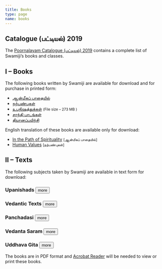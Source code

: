 ```yaml
---
title: Books
type: page
name: books
---
```


## Catalogue (பட்டியல்) 2019
The [Poornalayam Catalogue (பட்டியல்) 2019](/files/poornalayam-catalogue-2019.pdf) contains a complete list of Swamiji’s books and classes.

## I – Books
The following books written by Swamiji are available for download and for purchase in printed form:

<ul>
   <li><a href="https://archive.org/download/PoornalayamBooks/aanmeeka-padaiyil-book-tamil.pdf">ஆன்மீகப் பாதையில்</a></li>
   <li><a href="https://archive.org/download/PoornalayamBooks/human-values-book-tamil.pdf">நற்பண்புகள்</a></li>
   <li><a href="https://archive.org/download/UpanishadsTamil/Upanishads_Full_Book.pdf">உபநிஷத்துக்கள்</a> <small>(File size – 273 MB )</small></li>
   <li><a href="https://archive.org/download/PoornalayamBooks/shanti-pata-mantras-tamil.pdf">சாந்தி பாடங்கள்</a></li>
   <li><a href="https://archive.org/download/PoornalayamBooks/dhyaana-payirchi.pdf">தியானப்பயிற்சி</a></li>
</ul>

English translation of these books are available only for download:

<ul>
   <li><a href="https://archive.org/download/PoornalayamBooks/InThePathOfSpirituality.pdf">In the Path of Spirituality</a>&nbsp;<small>[ஆன்மீகப் பாதையில்]</small></li>
   <li><a href="https://archive.org/download/PoornalayamBooks/human-values-book-english.pdf">Human Values</a> <small>[நற்பண்புகள்]</small></li>
</ul>

## II – Texts
The following subjects taken by Swamiji are available in text form for download:

### Upanishads <button onclick='showhide(this, "up")'>more</button>
<div id="up" class="collapse" style="display: none;">
   <ul>
      <li><a href="https://archive.org/download/UpanishadsTamil/02_Mundaka_Upanishad.pdf">Mundaka Upanishad</a></li>
      <li><a href="https://archive.org/download/UpanishadsTamil/03_Kena_Upanishad.pdf">Kena Upanishad</a></li>
      <li><a href="https://archive.org/download/UpanishadsTamil/04_Katha_Upanishad.pdf">Katha Upanishad</a></li>
      <li><a href="https://archive.org/download/UpanishadsTamil/05_Kaivalya_Upanishad.pdf">Kaivalya Upanishad</a></li>
      <li><a href="https://archive.org/download/UpanishadsTamil/06_Taittiriya_Upanishad.pdf">Taittiriya Upanishad</a></li>
      <li><a href="https://archive.org/download/UpanishadsTamil/07_Isavasya_Upanishad.pdf">Isavasya Upanishad</a></li>
      <li><a href="https://archive.org/download/UpanishadsTamil/08_Mandukya_Upanishad.pdf">Mandukya Upanishad</a></li>
      <li>Mandukya Upanishad With Gowdapadha Karika <a href="https://archive.org/download/MandukyaUpanishadGowdapadhaKarika/Mandukya_Upanishad_with_Gowdapadha_Karika_Tamil_1_of_4.pdf">Part 1</a> <a href="https://archive.org/download/MandukyaUpanishadGowdapadhaKarika/Mandukya_Upanishad_with_Gowdapadha_Karika_Tamil_2_of_4.pdf">Part 2</a> <a href="https://archive.org/download/MandukyaUpanishadGowdapadhaKarika/Mandukya_Upanishad_with_Gowdapadha_Karika_Tamil_3_of_4.pdf">Part 3</a> <a href="https://archive.org/download/MandukyaUpanishadGowdapadhaKarika/Mandukya_Upanishad_with_Gowdapadha_Karika_Tamil_4_of_4.pdf">Part 4</a></li>
      <li><a href="https://archive.org/download/UpanishadsTamil/00_Upanishads_Title_Pages.pdf">Upanishads Book Title Pages</a></li>
      <li><a href="https://archive.org/download/UpanishadsTamil/01_Upanishads_Preface.pdf">Upanishads Book Preface</a></li>
      <li><a href="https://archive.org/download/UpanishadsTamil/Upanishads_Full_Book.pdf">Upanishads Full Book</a></li>
   </ul>
   <p>Internet archive <a href="https://archive.org/details/UpanishadsTamil/">Upanishads book</a> download page.<br></p>
</div>

### Vedantic Texts <button onclick='showhide(this, "vt")'>more</button>
<div id="vt" class="collapse " style="display: none;">
   <ul>
      <li><a href="https://archive.org/download/VedanticTexts/Tattvabodha.pdf">Tattavabodha</a></li>
      <li><a href="https://archive.org/download/VedanticTexts/Jiva_Yatra.pdf">Jiva Yatra</a></li>
      <li><a href="https://archive.org/download/VedanticTexts/Dakshinamurti_Stotram.pdf">Dakshinamurti Stotram</a></li>
      <li><a href="https://archive.org/download/VedanticTexts/Maneesha_Panchakam.pdf">Maneesha Panchakam</a></li>
      <li><a href="https://archive.org/download/VedanticTexts/Guru_Stotram.pdf">Guru Stotram</a></li>
      <li><a href="https://archive.org/download/VedanticTexts/Hastamalakiyam.pdf">Hastamalakiyam</a></li>
      <li><a href="https://archive.org/download/VedanticTexts/Ananda_Kalipu.pdf">Ananda Kalipu</a></li>
      <li><a href="https://archive.org/download/VedanticTexts/Eka_Sloki.pdf">Eka Sloki</a></li>
      <li><a href="https://archive.org/download/VedanticTexts/Aparoksha_Anubhuthi.pdf">Aparoksha Anubhuthi</a></li>
      <li><a href="https://archive.org/download/VedanticTexts/Yati_Panchakam.pdf">Yati Panchakam</a></li>
      <li><a href="https://archive.org/download/VedanticTexts/VivekaChudamani.pdf">VivekaChudamani</a></li>
      <li><a href="https://archive.org/download/VedanticTexts/Kasi_Panchakam.pdf">Kasi Panchakam</a></li>
      <li><a href="https://archive.org/download/VedanticTexts/Sadhana_Panchakam.pdf">Sadhana Panchakam</a></li>
      <li><a href="https://archive.org/download/VedanticTexts/Nava_Yogi_Samvadham.pdf">Jayanteya Gita (Nava Yogi Samvadham) UG 02-05</a></li>
      <li><a href="https://archive.org/download/VedanticTexts/Maaya_Panchakam.pdf">Maaya Panchakam</a></li>
   </ul>
   <p>Internet archive <a href="https://archive.org/details/VedanticTexts/">Vedantic Texts</a> download page.</p>
</div>

### Panchadasi <button onclick='showhide(this, "pd")'>more</button>
<div id="pd" class="collase " style="display: none;">
   <ul>
      <li><a href="https://archive.org/download/Panchadasi/Panchadasi_Chapter_01.pdf">Chapter 01</a></li>
      <li><a href="https://archive.org/download/Panchadasi/Panchadasi_Chapter_02.pdf">Chapter 02</a></li>
      <li><a href="https://archive.org/download/Panchadasi/Panchadasi_Chapter_03.pdf">Chapter 03</a></li>
      <li><a href="https://archive.org/download/Panchadasi/Panchadasi_Chapter_04.pdf">Chapter 04</a></li>
      <li><a href="https://archive.org/download/Panchadasi/Panchadasi_Chapter_05.pdf">Chapter 05</a></li>
      <li><a href="https://archive.org/download/Panchadasi/Panchadasi_Chapter_06.pdf">Chapter 06</a></li>
      <li><a href="https://archive.org/download/Panchadasi/Panchadasi_Chapter_07.pdf">Chapter 07</a></li>
      <li><a href="https://archive.org/download/Panchadasi/Panchadasi_Chapter_08.pdf">Chapter 08</a></li>
      <li><a href="https://archive.org/download/Panchadasi/Panchadasi_Chapter_09.pdf">Chapter 09</a></li>
      <li><a href="https://archive.org/download/Panchadasi/Panchadasi_Chapter_10.pdf">Chapter 10</a></li>
      <li><a href="https://archive.org/download/Panchadasi/Panchadasi_Chapter_11-15.pdf">Chapters 11-15</a></li>
   </ul>
   <p>Internet archive <a href="https://archive.org/details/Panchadasi/">Panchadasi</a> download page.<br></p>
</div>

### Vedanta Saram <button onclick='showhide(this, "vs")'>more</button>
<div id="vs" class="collapse" style="display: none;">
   <ul>
      <li><a href="https://archive.org/download/VedantaSaram/VS_01.pdf">Part 1</a></li>
      <li><a href="https://archive.org/download/VedantaSaram/VS_02.pdf">Part 2</a></li>
      <li><a href="https://archive.org/download/VedantaSaram/VS_03.pdf">Part 3</a></li>
      <li><a href="https://archive.org/download/VedantaSaram/VS_04.pdf">Part 4</a></li>
      <li><a href="https://archive.org/download/VedantaSaram/VS_05.pdf">Part 5</a></li>
      <li><a href="https://archive.org/download/VedantaSaram/VS_06.pdf">Part 6</a></li>
   </ul>
   <p>Internet archive <a href="https://archive.org/details/VedantaSaram/">Vedanta Saram</a> download page.</p>
</div>

### Uddhava Gita <button onclick='showhide(this, "ug")'>more</button>
<div id="ug" class="collapse" style="display: none;">
   <ul>
      <li><a href="https://archive.org/download/UddhavaGitaText/Uddhava_Gita_Chapter_01.pdf">Chapter 01</a></li>
      <li><a href="https://archive.org/download/UddhavaGitaText/Uddhava_Gita_Chapter_02.pdf">Chapter 02</a></li>
      <li><a href="https://archive.org/download/UddhavaGitaText/Uddhava_Gita_Chapter_03.pdf">Chapter 03</a></li>
      <li><a href="https://archive.org/download/UddhavaGitaText/Uddhava_Gita_Chapter_04.pdf">Chapter 04</a></li>
      <li><a href="https://archive.org/download/UddhavaGitaText/Uddhava_Gita_Chapter_05.pdf">Chapter 05</a></li>
      <li><a href="https://archive.org/download/UddhavaGitaText/Uddhava_Gita_Chapter_06.pdf">Chapter 06</a></li>
      <li><a href="https://archive.org/download/UddhavaGitaText/Uddhava_Gita_Chapter_07.pdf">Chapter 07</a></li>
      <li><a href="https://archive.org/download/UddhavaGitaText/Uddhava_Gita_Chapter_08.pdf">Chapter 08</a></li>
      <li><a href="https://archive.org/download/UddhavaGitaText/Uddhava_Gita_Chapter_09.pdf">Chapter 09</a></li>
      <li><a href="https://archive.org/download/UddhavaGitaText/Uddhava_Gita_Chapter_10.pdf">Chapter 10</a></li>
      <li><a href="https://archive.org/download/UddhavaGitaText/Uddhava_Gita_Chapter_11.pdf">Chapter 11</a></li>
      <li><a href="https://archive.org/download/UddhavaGitaText/Uddhava_Gita_Chapter_12.pdf">Chapter 12</a></li>
      <li><a href="https://archive.org/download/UddhavaGitaText/Uddhava_Gita_Chapter_13.pdf">Chapter 13</a></li>
      <li><a href="https://archive.org/download/UddhavaGitaText/Uddhava_Gita_Chapter_14.pdf">Chapter 14</a></li>
      <li><a href="https://archive.org/download/UddhavaGitaText/Uddhava_Gita_Chapter_15.pdf">Chapter 15</a></li>
      <li><a href="https://archive.org/download/UddhavaGitaText/Uddhava_Gita_Chapter_16.pdf">Chapter 16</a></li>
      <li><a href="https://archive.org/download/UddhavaGitaText/Uddhava_Gita_Chapter_17.pdf">Chapter 17</a></li>
      <li><a href="https://archive.org/download/UddhavaGitaText/Uddhava_Gita_Chapter_18.pdf">Chapter 18</a></li>
      <li><a href="https://archive.org/download/UddhavaGitaText/Uddhava_Gita_Chapter_19.pdf">Chapter 19</a></li>
      <li><a href="https://archive.org/download/UddhavaGitaText/Uddhava_Gita_Chapter_20.pdf">Chapter 20</a></li>
      <li><a href="https://archive.org/download/UddhavaGitaText/Uddhava_Gita_Chapter_21.pdf">Chapter 21</a></li>
      <li><a href="https://archive.org/download/UddhavaGitaText/Uddhava_Gita_Chapter_22.pdf">Chapter 22</a></li>
      <li><a href="https://archive.org/download/UddhavaGitaText/Uddhava_Gita_Chapter_23.pdf">Chapter 23</a></li>
      <li><a href="https://archive.org/download/UddhavaGitaText/Uddhava_Gita_Chapter_24.pdf">Chapter 24</a></li>
      <li><a href="https://archive.org/download/UddhavaGitaText/Uddhava_Gita_Chapter_25.pdf">Chapter 25</a></li>
      <li><a href="https://archive.org/download/UddhavaGitaText/Uddhava_Gita_Chapter_26.pdf">Chapter 26</a></li>
      <li><a href="https://archive.org/download/UddhavaGitaText/Uddhava_Gita_Chapter_27.pdf">Chapter 27</a></li>
      <li><a href="https://archive.org/download/UddhavaGitaText/Uddhava_Gita_Chapter_28.pdf">Chapter 28</a></li>
      <li><a href="https://archive.org/download/UddhavaGitaText/Uddhava_Gita_Chapter_29.pdf">Chapter 29</a></li>
   </ul>
   <p>Internet archive <a href="https://archive.org/details/UddhavaGitaText/">Uddhava Gita</a> download page.<br></p>
</div>

The books are in PDF format and [Acrobat Reader](http://get.adobe.com/reader/) will be needed to view or print these books.

<script type="text/javascript">

function showhide(button, id) {

    var x = document.getElementById(id);

    if (x.style.display == "none") {
        button.innerHTML = "less";
        x.style.display = "block";
    } else {
        button.innerHTML = "more";
        x.style.display = "none";
    }
}

</script>